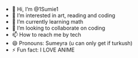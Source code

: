 - 👋 Hi, I’m @1Sumie1
- 👀 I’m interested in art, reading and coding
- 🌱 I’m currently learning math
- 💞️ I’m looking to collaborate on coding
- 📫 How to reach me by tech
- 😄 Pronouns: Sumeyra (u can only get if turkush)
- ⚡ Fun fact: I LOVE ANIME

<!---
1Sumie1/1Sumie1 is a ✨ special ✨ repository because its `README.md` (this file) appears on your GitHub profile.
You can click the Preview link to take a look at your changes.
--->
